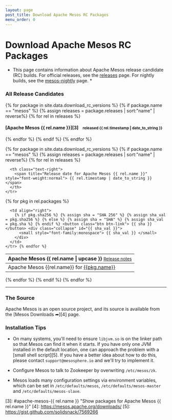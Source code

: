 ```yaml
---
layout: page
post_title: Download Apache Mesos RC Packages
menu_order: 0
---
```



<div class="page-header">
  <h1>
    Download Apache Mesos RC Packages
  </h1>
</div>

* This page contains information about Apache Mesos release candidate (RC) builds. For official releases, see the [releases][1] page. For nightly builds, see the [mesos-nightly][2] page. *

### All Release Candidates

{% for package in site.data.download_rc_versions %} {% if package.name == "mesos" %} {% assign releases = package.releases | sort:"name" | reverse%} {% for rel in releases %}

#### [Apache Mesos {{ rel.name }}][3]    <small>released {{ rel.timestamp | date_to_string }} </small> 

{% endfor %} {% endif %} {% endfor %}

{% for package in site.data.download_rc_versions %} {% if package.name == "mesos" %} {% assign releases = package.releases | sort:"name" | reverse%} {% for rel in releases %}

<div id="apache-mesos-{{ rel.release_group }}">
</div>

<table class="table table-striped" id="apache-mesos-{{ rel.name }}">
  <thead>
    <tr>
      <th valign="bottom" align="left">
        <span class="h4">Apache Mesos {{ rel.name | upcase }}</span> <small style="font-weight:normal"> <a href="{{ rel.announcement }}" title="Release notes for Apache Mesos {{ rel.name }}">Release notes</a> </small>
      </th>
      
      <th class="text-right">
        <span title="Release date for Apache Mesos {{ rel.name }}" style="font-weight:normal"> {{ rel.timestamp | date_to_string }} </span>
      </th>
    </tr>
  </thead>
  
  <tbody>
    {% for pkg in rel.packages %} <tr>
      <td style="vertical-align:middle">
        Apache Mesos {{rel.name}} for <a href="http://repos.mesosphere.com/{{ pkg.path }}" title="Apache Mesos {{rel.name}} for {{pkg.name}}">{{pkg.name}}</a>
      </td>
      
      <td align="right">
        {% if pkg.sha256 %} {% assign sha = "SHA 256" %} {% assign sha_val = pkg.sha256 %} {% else %} {% assign sha = "SHA" %} {% assign sha_val = pkg.sha %} {% endif %} <button class="btn btn-link"> {{ sha }} </button> <div class="collapse" id="{{ sha_val }}">
          <small style="font-family:monospace"> {{ sha_val }} </small>
        </div>
      </td>
    </tr> {% endfor %}
  </tbody>
</table>

{% endfor %} {% endif %} {% endfor %}

* * *

### The Source

Apache Mesos is an open source project, and its source is available from the [Mesos Downloads ➦][4] page.

### Installation Tips

*   On many systems, you'll need to ensure `libjvm.so` is on the linker path so that Mesos can find it when it starts. If you have only one JVM installed in the default location, one can approach the problem with a [small shell script][5]. If you have a better idea about how to do this, please contact `support@mesosphere.io` and we'll try to implement it.

*   Configure Mesos to talk to Zookeeper by overwriting `/etc/mesos/zk`.

*   Mesos loads many configuration settings via environment variables, which can be set in `/etc/defaults/mesos`, `/etc/defaults/mesos-master` and `/etc/defaults/mesos-slave`.

 [1]: /downloads/mesos/
 [2]: /downloads/mesos-nightly/
 [3]: #apache-mesos-{{ rel.name }} "Show packages for Apache Mesos {{ rel.name }}"
 [4]: https://mesos.apache.org/downloads/
 [5]: https://gist.github.com/solidsnack/7569266